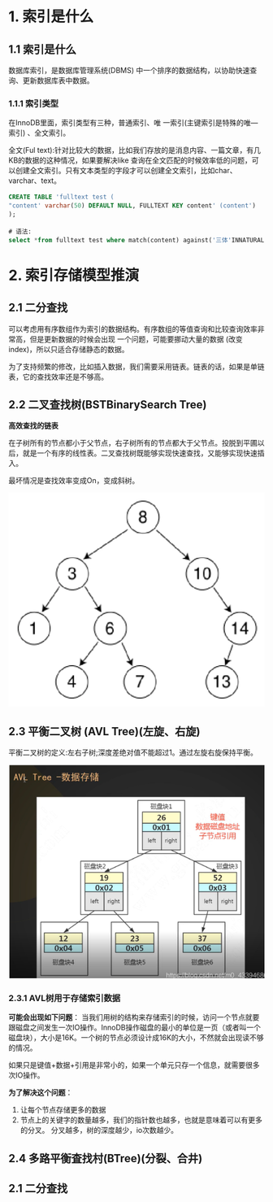 # 1. 索引是什么
## 1.1 索引是什么
数据库索引，是数据库管理系统(DBMS) 中一个排序的数据结构，以协助快速查询、更新数据库表中数据。

### 1.1.1 索引类型

在InnoDB里面，索引类型有三种，普通索引、唯 一索引(主键索引是特殊的唯—索引) 、全文索引。

全文(Ful text):针对比较大的数据，比如我们存放的是消息内容、一篇文章，有几KB的数据的这种情况，如果要解决like 查询在全文匹配的时候效率低的问题，可以创建全文索引。只有文本类型的字段才可以创建全文索引，比如char、varchar、text。

```sql
CREATE TABLE 'fulltext test (
"content' varchar(50) DEFAULT NULL, FULLTEXT KEY content' (content')
);

# 语法:
select *from fulltext test where match(content) against('三体'INNATURALLANGUAGEMODE);
```

# 2. 索引存储模型推演
## 2.1 二分查找

可以考虑用有序数组作为索引的数据结构。有序数组的等值查询和比较查询效率非常高，但是更新数据的时候会出现 一个问题，可能要挪动大量的数据 (改变index)，所以只适合存储静态的数据。

为了支持频繁的修改，比如插入数据，我们需要采用链表。链表的话，如果是单链表，它的查找效率还是不够高。

## 2.2 二叉查找树(BSTBinarySearch Tree)

**高效查找的链表**

在子树所有的节点都小于父节点，右子树所有的节点都大于父节点。投脱到平圃以后，就是一个有序的线性表。二叉查找树既能够实现快速查找，又能够实现快速插入。

最坏情况是查找效率变成On，变成斜树。

![](../youdaonote-images/Pasted%20image%2020230706213610.png)



## 2.3 平衡二叉树 (AVL Tree)(左旋、右旋)

平衡二叉树的定义:左右子树;深度差绝对值不能超过1。通过左旋右旋保持平衡。

![](../youdaonote-images/Pasted%20image%2020230706214148.png)

### 2.3.1 AVL树用于存储索引数据
**可能会出现如下问题**：
当我们用树的结构来存储索引的时候，访问一个节点就要跟磁盘之间发生一次IO操作。InnoDB操作磁盘的最小的单位是一页（或者叫一个磁盘块），大小是16K。一个树的节点必须设计成16K的大小，不然就会出现读不够的情况。

如果只是键值+数据+引用是非常小的，如果一个单元只存一个信息，就需要很多次IO操作。

**为了解决这个问题**：

1. 让每个节点存储更多的数据
2. 节点上的关键字的数量越多，我们的指针数也越多，也就是意味着可以有更多的分叉。
分叉越多，树的深度越少，io次数越少。

## 2.4 多路平衡査找村(BTree)(分裂、合井)
## 2.1 二分查找
